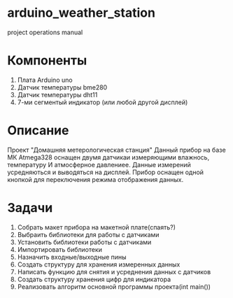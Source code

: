 # arduino_weather_station
project operations manual
# Компоненты
1. Плата Arduino uno
2. Датчик температуры bme280
3. Датчик температуры  dht11
4. 7-ми сегментый индикатор (или любой другой дисплей)
#
# Описание
Проект "Домашняя метерологическая станция" 
Данный прибор на базе МК Atmega328 оснащен двумя датчикаи измеряющими влажнось, температуру И атмосферное давлениее.
Данные измерений усредняються и выводяться на дисплей. Прибор оснащен одной кнопкой для переключения режима отображения данных.
#
# Задачи
1. Собрать макет прибора на макетной плате(спаять?)
2. Выбраить библиотеки для работы с датчиками
3. Установить библиотеки работы с датчиками
4. Импортировать библиотеки
5. Назначить входные/выходные пины
6. Создать структуру для хранения измеренных данных
7. Написать функцию для снятия и усреднения данных с датчиков
8. Создать структуру хранения цифр для индикатора
9. Реализовать алгоритм основной программы проекта(int main())
#
# 

